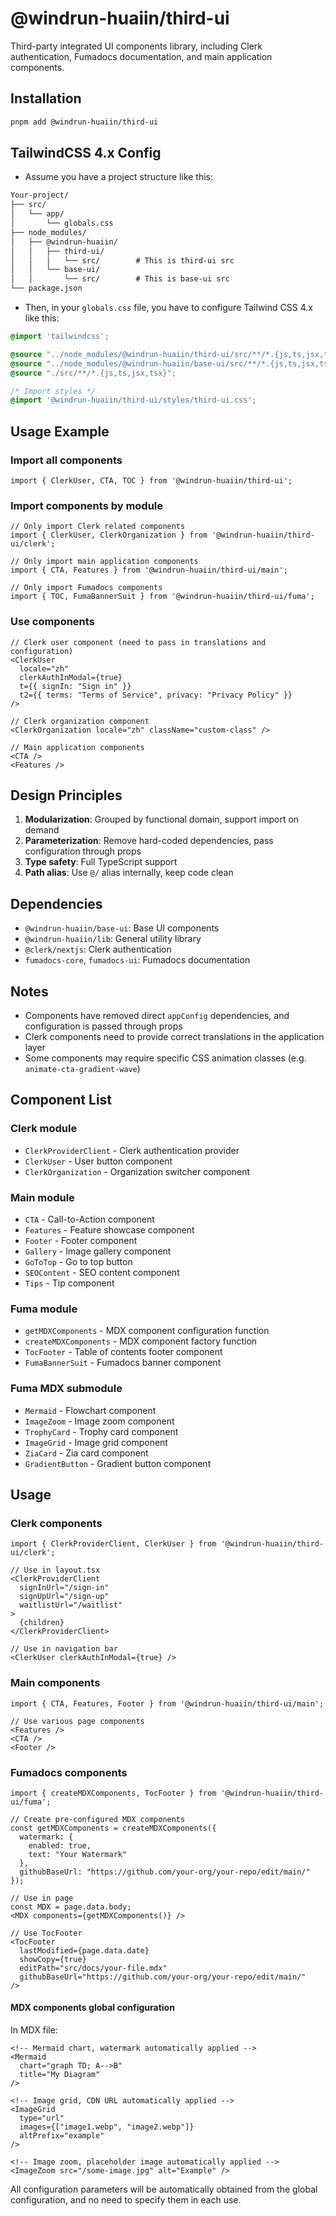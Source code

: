 # @windrun-huaiin/third-ui

Third-party integrated UI components library, including Clerk authentication, Fumadocs documentation, and main application components.

## Installation

```bash
pnpm add @windrun-huaiin/third-ui
```

## TailwindCSS 4.x Config

- Assume you have a project structure like this:

```txt
Your-project/
├── src/
│   └── app/
│       └── globals.css
├── node_modules/
│   ├── @windrun-huaiin/
│   │   ├── third-ui/
│   │   │   └── src/        # This is third-ui src
│   │   └── base-ui/
│   │       └── src/        # This is base-ui src
└── package.json
```

- Then, in your `globals.css` file, you have to configure Tailwind CSS 4.x like this:

```css
@import 'tailwindcss';

@source "../node_modules/@windrun-huaiin/third-ui/src/**/*.{js,ts,jsx,tsx}";
@source "../node_modules/@windrun-huaiin/base-ui/src/**/*.{js,ts,jsx,tsx}";
@source "./src/**/*.{js,ts,jsx,tsx}";

/* Import styles */
@import '@windrun-huaiin/third-ui/styles/third-ui.css';
```


## Usage Example

### Import all components
```tsx
import { ClerkUser, CTA, TOC } from '@windrun-huaiin/third-ui';
```

### Import components by module
```tsx
// Only import Clerk related components
import { ClerkUser, ClerkOrganization } from '@windrun-huaiin/third-ui/clerk';

// Only import main application components
import { CTA, Features } from '@windrun-huaiin/third-ui/main';

// Only import Fumadocs components  
import { TOC, FumaBannerSuit } from '@windrun-huaiin/third-ui/fuma';
```

### Use components
```tsx
// Clerk user component (need to pass in translations and configuration)
<ClerkUser 
  locale="zh"
  clerkAuthInModal={true}
  t={{ signIn: "Sign in" }}
  t2={{ terms: "Terms of Service", privacy: "Privacy Policy" }}
/>

// Clerk organization component
<ClerkOrganization locale="zh" className="custom-class" />

// Main application components
<CTA />
<Features />
```

## Design Principles

1. **Modularization**: Grouped by functional domain, support import on demand
2. **Parameterization**: Remove hard-coded dependencies, pass configuration through props
3. **Type safety**: Full TypeScript support
4. **Path alias**: Use `@/` alias internally, keep code clean

## Dependencies

- `@windrun-huaiin/base-ui`: Base UI components
- `@windrun-huaiin/lib`: General utility library
- `@clerk/nextjs`: Clerk authentication
- `fumadocs-core`, `fumadocs-ui`: Fumadocs documentation

## Notes

- Components have removed direct `appConfig` dependencies, and configuration is passed through props
- Clerk components need to provide correct translations in the application layer
- Some components may require specific CSS animation classes (e.g. `animate-cta-gradient-wave`) 

## Component List

### Clerk module
- `ClerkProviderClient` - Clerk authentication provider
- `ClerkUser` - User button component  
- `ClerkOrganization` - Organization switcher component

### Main module
- `CTA` - Call-to-Action component
- `Features` - Feature showcase component
- `Footer` - Footer component
- `Gallery` - Image gallery component
- `GoToTop` - Go to top button
- `SEOContent` - SEO content component
- `Tips` - Tip component

### Fuma module
- `getMDXComponents` - MDX component configuration function
- `createMDXComponents` - MDX component factory function
- `TocFooter` - Table of contents footer component
- `FumaBannerSuit` - Fumadocs banner component

### Fuma MDX submodule
- `Mermaid` - Flowchart component
- `ImageZoom` - Image zoom component
- `TrophyCard` - Trophy card component
- `ImageGrid` - Image grid component
- `ZiaCard` - Zia card component
- `GradientButton` - Gradient button component 

## Usage

### Clerk components

```tsx
import { ClerkProviderClient, ClerkUser } from '@windrun-huaiin/third-ui/clerk';

// Use in layout.tsx
<ClerkProviderClient 
  signInUrl="/sign-in"
  signUpUrl="/sign-up"
  waitlistUrl="/waitlist"
>
  {children}
</ClerkProviderClient>

// Use in navigation bar
<ClerkUser clerkAuthInModal={true} />
```

### Main components

```tsx
import { CTA, Features, Footer } from '@windrun-huaiin/third-ui/main';

// Use various page components
<Features />
<CTA />
<Footer />
```

### Fumadocs components

```tsx
import { createMDXComponents, TocFooter } from '@windrun-huaiin/third-ui/fuma';

// Create pre-configured MDX components
const getMDXComponents = createMDXComponents({
  watermark: {
    enabled: true,
    text: "Your Watermark"
  },
  githubBaseUrl: "https://github.com/your-org/your-repo/edit/main/"
});

// Use in page
const MDX = page.data.body;
<MDX components={getMDXComponents()} />

// Use TocFooter
<TocFooter 
  lastModified={page.data.date}
  showCopy={true}
  editPath="src/docs/your-file.mdx"
  githubBaseUrl="https://github.com/your-org/your-repo/edit/main/"
/>
```

#### MDX components global configuration

In MDX file:

```mdx
<!-- Mermaid chart, watermark automatically applied -->
<Mermaid
  chart="graph TD; A-->B"
  title="My Diagram"
/>

<!-- Image grid, CDN URL automatically applied -->
<ImageGrid
  type="url"
  images={["image1.webp", "image2.webp"]}
  altPrefix="example"
/>

<!-- Image zoom, placeholder image automatically applied -->
<ImageZoom src="/some-image.jpg" alt="Example" />
```

All configuration parameters will be automatically obtained from the global configuration, and no need to specify them in each use.

